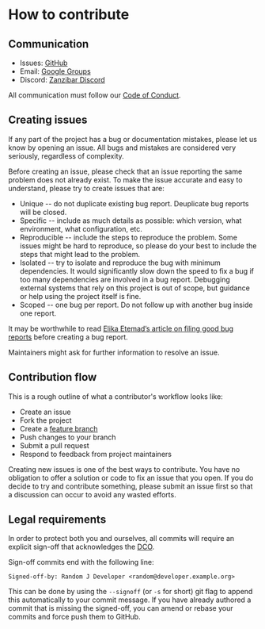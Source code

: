 # How to contribute

## Communication

- Issues: [GitHub](https://github.com/authzed/homebrew-tap/issues)
- Email: [Google Groups](https://groups.google.com/g/authzed-oss)
- Discord: [Zanzibar Discord](https://discord.gg/jTysUaxXzM)

All communication must follow our [Code of Conduct].

[Code of Conduct]: CODE-OF-CONDUCT.md

## Creating issues

If any part of the project has a bug or documentation mistakes, please let us know by opening an issue.
All bugs and mistakes are considered very seriously, regardless of complexity.

Before creating an issue, please check that an issue reporting the same problem does not already exist.
To make the issue accurate and easy to understand, please try to create issues that are:

- Unique -- do not duplicate existing bug report.
  Deuplicate bug reports will be closed.
- Specific -- include as much details as possible: which version, what environment, what configuration, etc.
- Reproducible -- include the steps to reproduce the problem.
  Some issues might be hard to reproduce, so please do your best to include the steps that might lead to the problem.
- Isolated -- try to isolate and reproduce the bug with minimum dependencies.
  It would significantly slow down the speed to fix a bug if too many dependencies are involved in a bug report.
  Debugging external systems that rely on this project is out of scope, but guidance or help using the project itself is fine.
- Scoped -- one bug per report.
  Do not follow up with another bug inside one report.

It may be worthwhile to read [Elika Etemad’s article on filing good bug reports][filing-good-bugs] before creating a bug report.

Maintainers might ask for further information to resolve an issue.

[filing-good-bugs]: http://fantasai.inkedblade.net/style/talks/filing-good-bugs/

## Contribution flow

This is a rough outline of what a contributor's workflow looks like:

- Create an issue
- Fork the project
- Create a [feature branch]
- Push changes to your branch
- Submit a pull request
- Respond to feedback from project maintainers

Creating new issues is one of the best ways to contribute.
You have no obligation to offer a solution or code to fix an issue that you open.
If you do decide to try and contribute something, please submit an issue first so that a discussion can occur to avoid any wasted efforts.

[feature branch]: https://www.atlassian.com/git/tutorials/comparing-workflows/feature-branch-workflow

## Legal requirements

In order to protect both you and ourselves, all commits will require an explicit sign-off that acknowledges the [DCO].

Sign-off commits end with the following line:

```
Signed-off-by: Random J Developer <random@developer.example.org>
```

This can be done by using the `--signoff` (or `-s` for short) git flag to append this automatically to your commit message.
If you have already authored a commit that is missing the signed-off, you can amend or rebase your commits and force push them to GitHub.

[DCO]: /DCO
